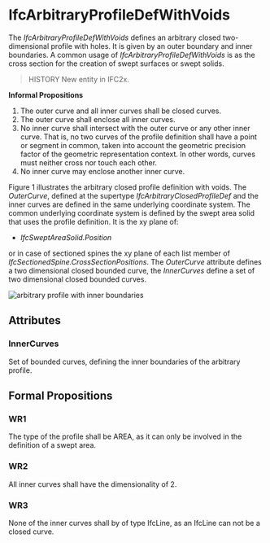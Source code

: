 # IfcArbitraryProfileDefWithVoids

The _IfcArbitraryProfileDefWithVoids_ defines an arbitrary closed two-dimensional profile with holes. It is given by an outer boundary and inner boundaries. A common usage of _IfcArbitraryProfileDefWithVoids_ is as the cross section for the creation of swept surfaces or swept solids.
<!-- end of short definition -->


> HISTORY New entity in IFC2x.

**Informal Propositions**

1. The outer curve and all inner curves shall be closed curves.
2. The outer curve shall enclose all inner curves.
3. No inner curve shall intersect with the outer curve or any other inner curve. That is, no two curves of the profile definition shall have a point or segment in common, taken into account the geometric precision factor of the geometric representation context. In other words, curves must neither cross nor touch each other.
4. No inner curve may enclose another inner curve.

Figure 1 illustrates the arbitrary closed profile definition with voids. The _OuterCurve_, defined at the supertype _IfcArbitraryClosedProfileDef_ and the inner curves are defined in the same underlying coordinate system. The common underlying coordinate system is defined by the swept area solid that uses the profile definition. It is the xy plane of:

* _IfcSweptAreaSolid.Position_

or in case of sectioned spines the xy plane of each list member of _IfcSectionedSpine.CrossSectionPositions_. The _OuterCurve_ attribute defines a two dimensional closed bounded curve, the _InnerCurves_ define a set of two dimensional closed bounded curves.

![arbitrary profile with inner boundaries](../../../../figures/ifcarbitraryprofiledef-layout2.gif "Figure 1 — Arbitrary profile with voids")

## Attributes

### InnerCurves
Set of bounded curves, defining the inner boundaries of the arbitrary profile.

## Formal Propositions

### WR1
The type of the profile shall be AREA, as it can only be involved in the definition of a swept area.

### WR2
All inner curves shall have the dimensionality of 2.

### WR3
None of the inner curves shall by of type IfcLine, as an IfcLine can not be a closed curve.
